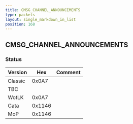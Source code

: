 ```yaml
---
title: CMSG_CHANNEL_ANNOUNCEMENTS
type: packets
layout: single_markdown_in_list
position: 168
---
```


## CMSG_CHANNEL_ANNOUNCEMENTS

### Status

Version    | Hex        | Comment
---------- | ---------- | ---------- 
Classic    | 0x0A7      | 
TBC        |            |
WotLK      | 0x0A7      | 
Cata       | 0x1146     | 
MoP        | 0x1146     | 